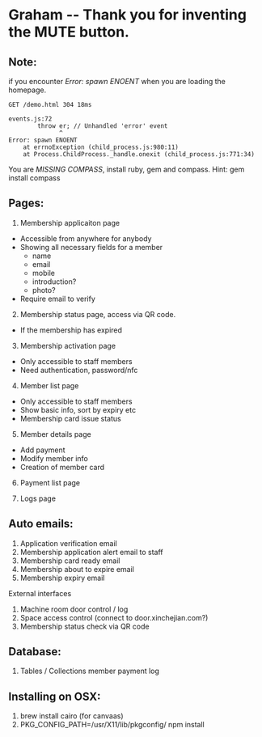 Graham -- Thank you for inventing the MUTE button.
============

Note:
-----------------
if you encounter *Error: spawn ENOENT* when you are loading the homepage.

````
GET /demo.html 304 18ms

events.js:72
        throw er; // Unhandled 'error' event
              ^
Error: spawn ENOENT
    at errnoException (child_process.js:980:11)
    at Process.ChildProcess._handle.onexit (child_process.js:771:34)
````

You are *MISSING COMPASS*, install ruby, gem and compass. Hint: gem install compass

Pages:
-----------------

1. Membership applicaiton page
  - Accessible from anywhere for anybody
  - Showing all necessary fields for a member
     - name
     - email
     - mobile
     - introduction?
     - photo?
  - Require email to verify

2. Membership status page, access via QR code.
  - If the membership has expired


3. Membership activation page
  - Only accessible to staff members
  - Need authentication, password/nfc

4. Member list page
  - Only accessible to staff members
  - Show basic info, sort by expiry etc
  - Membership card issue status

5. Member details page
  - Add payment
  - Modify member info
  - Creation of member card

6. Payment list page

7. Logs page


Auto emails:
-----------------

1. Application verification email
2. Membership application alert email to staff
3. Membership card ready email
4. Membership about to expire email
5. Membership expiry email

External interfaces

1. Machine room door control / log
2. Space access control (connect to door.xinchejian.com?)
3. Membership status check via QR code



Database:
-----------------
1. Tables / Collections
member
payment
log



Installing on OSX:
-----------------
1. brew install cairo (for canvaas)
2. PKG_CONFIG_PATH=/usr/X11/lib/pkgconfig/ npm install
